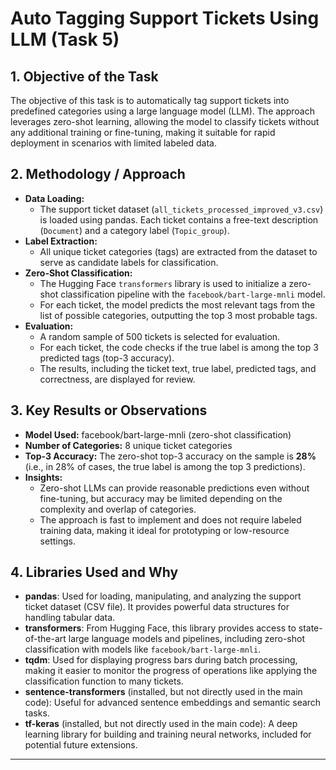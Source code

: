 # Auto Tagging Support Tickets Using LLM (Task 5)

## 1. Objective of the Task
The objective of this task is to automatically tag support tickets into predefined categories using a large language model (LLM). The approach leverages zero-shot learning, allowing the model to classify tickets without any additional training or fine-tuning, making it suitable for rapid deployment in scenarios with limited labeled data.

## 2. Methodology / Approach
- **Data Loading:**
  - The support ticket dataset (`all_tickets_processed_improved_v3.csv`) is loaded using pandas. Each ticket contains a free-text description (`Document`) and a category label (`Topic_group`).
- **Label Extraction:**
  - All unique ticket categories (tags) are extracted from the dataset to serve as candidate labels for classification.
- **Zero-Shot Classification:**
  - The Hugging Face `transformers` library is used to initialize a zero-shot classification pipeline with the `facebook/bart-large-mnli` model.
  - For each ticket, the model predicts the most relevant tags from the list of possible categories, outputting the top 3 most probable tags.
- **Evaluation:**
  - A random sample of 500 tickets is selected for evaluation.
  - For each ticket, the code checks if the true label is among the top 3 predicted tags (top-3 accuracy).
  - The results, including the ticket text, true label, predicted tags, and correctness, are displayed for review.

## 3. Key Results or Observations
- **Model Used:** facebook/bart-large-mnli (zero-shot classification)
- **Number of Categories:** 8 unique ticket categories
- **Top-3 Accuracy:** The zero-shot top-3 accuracy on the sample is **28%** (i.e., in 28% of cases, the true label is among the top 3 predictions).
- **Insights:**
  - Zero-shot LLMs can provide reasonable predictions even without fine-tuning, but accuracy may be limited depending on the complexity and overlap of categories.
  - The approach is fast to implement and does not require labeled training data, making it ideal for prototyping or low-resource settings.

## 4. Libraries Used and Why
- **pandas**: Used for loading, manipulating, and analyzing the support ticket dataset (CSV file). It provides powerful data structures for handling tabular data.
- **transformers**: From Hugging Face, this library provides access to state-of-the-art large language models and pipelines, including zero-shot classification with models like `facebook/bart-large-mnli`.
- **tqdm**: Used for displaying progress bars during batch processing, making it easier to monitor the progress of operations like applying the classification function to many tickets.
- **sentence-transformers** (installed, but not directly used in the main code): Useful for advanced sentence embeddings and semantic search tasks.
- **tf-keras** (installed, but not directly used in the main code): A deep learning library for building and training neural networks, included for potential future extensions.

---

